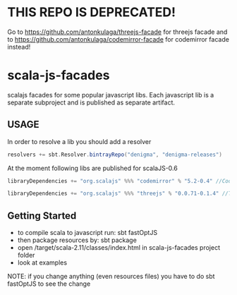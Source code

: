 THIS REPO IS DEPRECATED!
========================
Go to https://github.com/antonkulaga/threejs-facade for threejs facade
and to https://github.com/antonkulaga/codemirror-facade for codemirror facade
instead!

scala-js-facades
===================

scalajs facades for some popular javascript libs.
Each javascript lib is a separate subproject and is published as separate artifact.

USAGE
-----

In order to resolve a lib you should add a resolver
```scala
resolvers += sbt.Resolver.bintrayRepo("denigma", "denigma-releases")
```

At the moment following libs are published for scalaJS-0.6

```scala
libraryDependencies += "org.scalajs" %%% "codemirror" % "5.2-0.4" //CodeMirror editor

libraryDependencies += "org.scalajs" %%% "threejs" % "0.0.71-0.1.4" //THREE.js lib
```


Getting Started
---------------
* to compile scala to javascript run:   sbt fastOptJS
* then package resources by: sbt package
* open /target/scala-2.11/classes/index.html in scala-js-facades project folder
* look at examples

NOTE: if you change anything (even resources files) you have to do sbt fastOptJS to see the change
